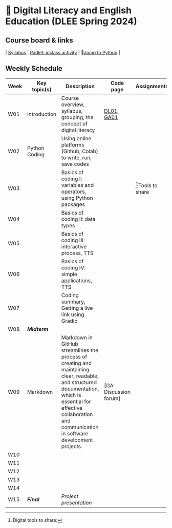 # 🌿 Digital Literacy and English Education (DLEE Spring 2024)

## Course board & links
| [Syllabus]() | [Padlet: inclass activity]() | 📘[Jump to Python](https://wikidocs.net/5) |

## Weekly Schedule

|Week|Key topic(s)|Description|Code page|Assignments|
|--|--|--|--|--|
|W01|Introduction|Course overview, syllabus, grouping; the concept of digital literacy|[DL01](), [GA01]()||
|W02|Python Coding|Using online platforms (Github, Colab) to write, run, save codes|||
|W03||Basics of coding I: variables and operators, using Python packages||[^1]Tools to share|
|W04||Basics of coding II: data types|||
|W05||Basics of coding III: interactive process, TTS|||
|W06||Basics of coding IV: simple applications, TTS|||
|W07||Coding summary, Getting a live link using Gradio|||
|W08|**_Midterm_**||||
|W09|Markdown|Markdown in GitHub streamlines the process of creating and maintaining clear, readable, and structured documentation, which is essential for effective collaboration and communication in software development projects.|[GA: Discussion forum]||
|W10|||||
|W11|||||
|W12|||||
|W13|||||
|W14|||||
|W15|**_Final_**|_Project presentation_|||

[^1]: Digital tools to share: 

